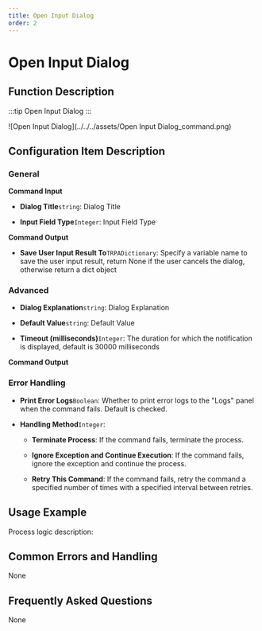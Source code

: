 ```yaml
---
title: Open Input Dialog
order: 2
---
```


# Open Input Dialog

## Function Description

:::tip 
Open Input Dialog
:::

![Open Input Dialog](../../../assets/Open Input Dialog_command.png)

## Configuration Item Description

### General

**Command Input**

- **Dialog Title**`string`: Dialog Title

- **Input Field Type**`Integer`: Input Field Type


**Command Output**

- **Save User Input Result To**`TRPADictionary`: Specify a variable name to save the user input result, return None if the user cancels the dialog, otherwise return a dict object

### Advanced

- **Dialog Explanation**`string`: Dialog Explanation

- **Default Value**`string`: Default Value

- **Timeout (milliseconds)**`Integer`: The duration for which the notification is displayed, default is 30000 milliseconds


**Command Output**

### Error Handling

- **Print Error Logs**`Boolean`: Whether to print error logs to the "Logs" panel when the command fails. Default is checked. 

- **Handling Method**`Integer`:

    - **Terminate Process**: If the command fails, terminate the process.

    - **Ignore Exception and Continue Execution**: If the command fails, ignore the exception and continue the process.

    - **Retry This Command**: If the command fails, retry the command a specified number of times with a specified interval between retries.

## Usage Example

Process logic description:

## Common Errors and Handling

None

## Frequently Asked Questions

None

